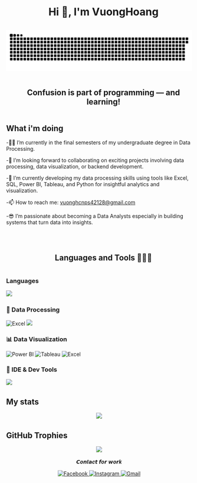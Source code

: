 <div id="user-content-toc">
  <ul align="center">
    <summary><h1 style="display: inline-block">Hi 👋, I'm VuongHoang</h1></summary>
  </ul>
</div>
<!--- snake example -->
<div align="center">
  
  ![snake gif](https://github.com/Lionous/Lionous/blob/output/github-contribution-grid-snake-dark.svg)
  
</div>

<div id="user-content-toc">
  <ul align="center">
    <summary><h2 style="display: inline-block">Confusion is part of programming — and learning!</h2></summary>
  </ul>
</div>

## What i'm doing
<!--Intro start-->
-👨‍🎓 I’m currently in the final semesters of my undergraduate degree in Data Processing.

-👯 I’m looking forward to collaborating on exciting projects involving data processing, data visualization, or backend development.

-🌱 I’m currently developing my data processing skills using tools like Excel, SQL, Power BI, Tableau, and Python for insightful analytics and visualization.

-📫 How to reach me: vuonghcnps42128@gmail.com

-😎 I’m passionate about becoming a Data Analysts especially in building systems that turn data into insights.
<!--Intro end-->

<br/>
<div id="user-content-toc">
  <ul align="center">
    <summary><h2 style="display: inline-block">Languages and Tools 👨🏻‍💻</h2></summary>
  </ul>
</div>

<h3>Languages</h3>
<p align="left">
  <img src="https://skillicons.dev/icons?i=py,sql&perline=14" />
</p>

<h3>🧠 Data Processing</h3>
<p align="left">
  <img src="https://cdn-icons-png.flaticon.com/512/732/732220.png" alt="Excel" width="40" title="Excel" />
  <img src="https://skillicons.dev/icons?i=py,sql&perline=14" />
</p>

<h3>📊 Data Visualization</h3>
<p align="left">
  <img src="https://upload.wikimedia.org/wikipedia/commons/c/cf/New_Power_BI_Logo.svg" alt="Power BI" width="40" title="Power BI" />
  <img src="https://upload.wikimedia.org/wikipedia/commons/4/4b/Tableau_Logo.png" alt="Tableau" width="40" title="Tableau" />
  <img src="https://cdn-icons-png.flaticon.com/512/732/732220.png" alt="Excel" width="40" title="Excel Charts" />
</p>

<h3>🧰 IDE & Dev Tools</h3>
<p align="left">
  <img src="https://skillicons.dev/icons?i=vscode,github&perline=14" />
</p>


## My stats
<div align="center">
  <a href="https://github.com/NhutVuong"> 
    <img height="200px" src="https://github-readme-stats.vercel.app/api?username=NhutVuong&hide_border=true&show_icons=true&count_private=true&theme=gruvbox&bg_color=151515&border_radius=15">
  </a> 
</div>

 
## GitHub Trophies
<div align="center">
  
![](https://github-profile-trophy.vercel.app/?username=NhutVuong&theme=dark_dimmed&no-frame=true&no-bg=false&margin-w=10)

</div>

<p align="center">
  𝘾𝒐𝙣𝒕𝙖𝒄𝙩 𝙛𝒐𝙧 𝙬𝒐𝙧𝒌
<p align="center">
  <a href="https://www.facebook.com/vuong.hoang.51979" target="_blank">
    <img alt="Facebook" src="https://img.shields.io/badge/Facebook-000?style=for-the-badge&logo=facebook&logoColor=3b5998" />
  </a>
  <a href="https://www.instagram.com/_voung_" target="_blank">
    <img alt="Instagram" src="https://img.shields.io/badge/Instagram-000?style=for-the-badge&logo=instagram&logoColor=E4405F" />
  </a>
  <a href="mailto:vuonghcn@gmail.com" target="_blank">
    <img alt="Gmail" src="https://img.shields.io/badge/Gmail-000?style=for-the-badge&logo=gmail&logoColor=BB001B" />
  </a>
</p>

